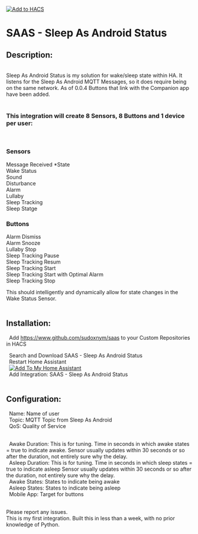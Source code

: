 [![Add to HACS](https://img.shields.io/badge/HACS-Custom-orange.svg?style=for-the-badge&logo=home%20assistant&labelColor=202020&color=41BDF5)](https://hacs.xyz/docs/faq/custom_repositories)<br>
<h1>SAAS - Sleep As Android Status</h1>
<h2>Description:</h2></br>
Sleep As Android Status is my solution for wake/sleep state within HA. It listens for the Sleep As Android MQTT Messages, so it does require being on the same network. As of 0.0.4 Buttons that link with the Companion app have been added.</br></br>

<h3>This integration will create 8 Sensors, 8 Buttons and 1 device per user:</h3></br>

<h3>Sensors</h3>
Message Received *State</br>
Wake Status</br>
Sound</br>
Disturbance</br>
Alarm</br>
Lullaby</br>
Sleep Tracking</br>
Sleep Statge</br>

<h3>Buttons</h3>
Alarm Dismiss</br>
Alarm Snooze</br>
Lullaby Stop</br>
Sleep Tracking Pause</br>
Sleep Tracking Resum</br>
Sleep Tracking Start</br>
Sleep Tracking Start with Optimal Alarm</br>
Sleep Tracking Stop</br>





This should intelligently and dynamically allow for state changes in the Wake Status Sensor.</br></br>


<h2>Installation:</h2>


  &nbsp;&nbsp;Add https://www.github.com/sudoxnym/saas to your Custom Repositories in HACS</br>
  
  &nbsp;&nbsp;Search and Download SAAS - Sleep As Android Status</br>
  &nbsp;&nbsp;Restart Home Assistant</br>
  &nbsp;&nbsp;[![Add To My Home Assistant](https://my.home-assistant.io/badges/config_flow_start.svg)](https://my.home-assistant.io/redirect/config_flow_start/?domain=saas)<br>
  &nbsp;&nbsp;Add Integration: SAAS - Sleep As Android Status</br></br>


<h2>Configuration:</h3>

  &nbsp;&nbsp;Name: Name of user</br>
  &nbsp;&nbsp;Topic: MQTT Topic from Sleep As Android</br>
  &nbsp;&nbsp;QoS: Quality of Service</br></br>

  &nbsp;&nbsp;Awake Duration: This is for tuning. Time in seconds in which awake states = true to indicate awake. Sensor usually updates within 30 seconds or so after the duration, not entirely sure why the delay.</br>
  &nbsp;&nbsp;Asleep Duration: This is for tuning. Time in seconds in which sleep states = true to indicate asleep Sensor usually updates within 30 seconds or so after the duration, not entirely sure why the delay.</br>
  &nbsp;&nbsp;Awake States: States to indicate being awake</br>
  &nbsp;&nbsp;Asleep States: States to indicate being asleep</br>
  &nbsp;&nbsp;Mobile App: Target for buttons </br></br>

Please report any issues.</br>
This is my first integration.
Built this in less than a week, with no prior knowledge of Python.
